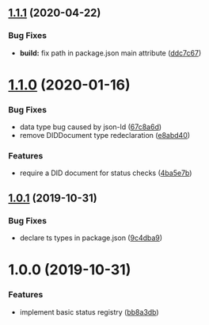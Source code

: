 ## [1.1.1](https://github.com/uport-project/credential-status/compare/1.1.0...1.1.1) (2020-04-22)


### Bug Fixes

* **build:** fix path in package.json main attribute ([ddc7c67](https://github.com/uport-project/credential-status/commit/ddc7c67261a06930f75802367fef85d4128ca48f))

# [1.1.0](https://github.com/uport-project/credential-status/compare/1.0.1...1.1.0) (2020-01-16)


### Bug Fixes

* data type bug caused by json-ld ([67c8a6d](https://github.com/uport-project/credential-status/commit/67c8a6d8d12e0836899dacf391a5ef393f2c2849))
* remove DIDDocument type redeclaration ([e8abd40](https://github.com/uport-project/credential-status/commit/e8abd40d673d7bafa650cf590bbccc72b04731a1))


### Features

* require a DID document for status checks ([4ba5e7b](https://github.com/uport-project/credential-status/commit/4ba5e7b3b07ba8455c30f29796dbb79e426462a6))

## [1.0.1](https://github.com/uport-project/credential-status/compare/1.0.0...1.0.1) (2019-10-31)


### Bug Fixes

* declare ts types in package.json ([9c4dba9](https://github.com/uport-project/credential-status/commit/9c4dba97f845893b59c124eb3e4fafd56acc2e26))

# 1.0.0 (2019-10-31)


### Features

* implement basic status registry ([bb8a3db](https://github.com/uport-project/credential-status/commit/bb8a3db48872048d88c87e1d6c7fc97f32c984eb))
